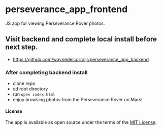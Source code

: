 # perseverance_app_frontend
JS app for viewing Perseverance Rover photos.

## Visit backend and complete local install before next step.
- https://github.com/waynedelcorraljr/perseverance_app_backend

### After completing backend install
- clone repo
- cd root directory
- run `open index.html`
- enjoy browsing photos from the Perseverance Rover on Mars!

#### License
The app is available as open source under the terms of the [MIT License](https://opensource.org/licenses/MIT).
